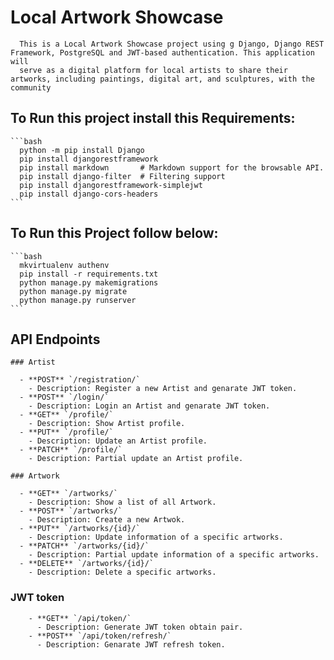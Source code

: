 # Local Artwork Showcase
      This is a Local Artwork Showcase project using g Django, Django REST Framework, PostgreSQL and JWT-based authentication. This application will 
      serve as a digital platform for local artists to share their artworks, including paintings, digital art, and sculptures, with the community

## To Run this project install this Requirements:
    ```bash
      python -m pip install Django
      pip install djangorestframework
      pip install markdown       # Markdown support for the browsable API.
      pip install django-filter  # Filtering support
      pip install djangorestframework-simplejwt
      pip install django-cors-headers
    ```

## To Run this Project follow below:
    ```bash
      mkvirtualenv authenv
      pip install -r requirements.txt
      python manage.py makemigrations
      python manage.py migrate
      python manage.py runserver
    ```

## API Endpoints

    ### Artist
    
      - **POST** `/registration/`
        - Description: Register a new Artist and genarate JWT token.
      - **POST** `/login/`
        - Description: Login an Artist and genarate JWT token.
      - **GET** `/profile/`
        - Description: Show Artist profile.
      - **PUT** `/profile/`
        - Description: Update an Artist profile.
      - **PATCH** `/profile/`
        - Description: Partial update an Artist profile.
    
    ### Artwork
    
      - **GET** `/artworks/`
        - Description: Show a list of all Artwork.
      - **POST** `/artworks/`
        - Description: Create a new Artwok.
      - **PUT** `/artworks/{id}/`
        - Description: Update information of a specific artworks.
      - **PATCH** `/artworks/{id}/`
        - Description: Partial update information of a specific artworks.
      - **DELETE** `/artworks/{id}/`
        - Description: Delete a specific artworks.

   ### JWT token
        - **GET** `/api/token/`
          - Description: Generate JWT token obtain pair.
        - **POST** `/api/token/refresh/`
          - Description: Genarate JWT refresh token.
     
       
